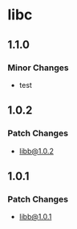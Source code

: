 # libc

## 1.1.0

### Minor Changes

- test

## 1.0.2

### Patch Changes

- libb@1.0.2

## 1.0.1

### Patch Changes

- libb@1.0.1

